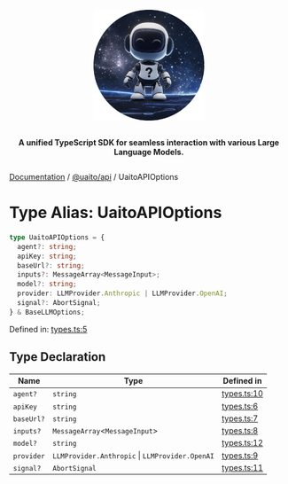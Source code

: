 <div style="display:flex; flex-direction:column; align-items:center;">
<p align="center">
  <img src="../UAITO.png" alt="UAITO Logo" width="200"/>
</p>

<p align="center">
  <strong>A unified TypeScript SDK for seamless interaction with various Large Language Models.</strong>
</p>
</div>

[Documentation](README.md) / [@uaito/api](@uaito.api.md) / UaitoAPIOptions

# Type Alias: UaitoAPIOptions

```ts
type UaitoAPIOptions = {
  agent?: string;
  apiKey: string;
  baseUrl?: string;
  inputs?: MessageArray<MessageInput>;
  model?: string;
  provider: LLMProvider.Anthropic | LLMProvider.OpenAI;
  signal?: AbortSignal;
} & BaseLLMOptions;
```

Defined in: [types.ts:5](https://github.com/elribonazo/uaito/blob/3b85b1ba4c186b820d14bf055553422e84019aef/packages/api/src/types.ts#L5)

## Type Declaration

| Name | Type | Defined in |
| ------ | ------ | ------ |
| `agent?` | `string` | [types.ts:10](https://github.com/elribonazo/uaito/blob/3b85b1ba4c186b820d14bf055553422e84019aef/packages/api/src/types.ts#L10) |
| `apiKey` | `string` | [types.ts:6](https://github.com/elribonazo/uaito/blob/3b85b1ba4c186b820d14bf055553422e84019aef/packages/api/src/types.ts#L6) |
| `baseUrl?` | `string` | [types.ts:7](https://github.com/elribonazo/uaito/blob/3b85b1ba4c186b820d14bf055553422e84019aef/packages/api/src/types.ts#L7) |
| `inputs?` | `MessageArray`\<`MessageInput`\> | [types.ts:8](https://github.com/elribonazo/uaito/blob/3b85b1ba4c186b820d14bf055553422e84019aef/packages/api/src/types.ts#L8) |
| `model?` | `string` | [types.ts:12](https://github.com/elribonazo/uaito/blob/3b85b1ba4c186b820d14bf055553422e84019aef/packages/api/src/types.ts#L12) |
| `provider` | `LLMProvider.Anthropic` \| `LLMProvider.OpenAI` | [types.ts:9](https://github.com/elribonazo/uaito/blob/3b85b1ba4c186b820d14bf055553422e84019aef/packages/api/src/types.ts#L9) |
| `signal?` | `AbortSignal` | [types.ts:11](https://github.com/elribonazo/uaito/blob/3b85b1ba4c186b820d14bf055553422e84019aef/packages/api/src/types.ts#L11) |
